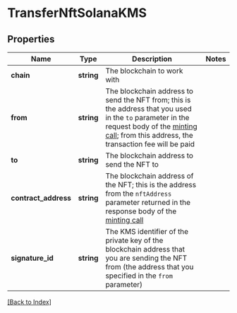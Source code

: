 # TransferNftSolanaKMS

## Properties

Name | Type | Description | Notes
------------ | ------------- | ------------- | -------------
**chain** | **string** | The blockchain to work with |
**from** | **string** | The blockchain address to send the NFT from; this is the address that you used in the <code>to</code> parameter in the request body of the <a href="#operation/NftMintErc721">minting call</a>; from this address, the transaction fee will be paid |
**to** | **string** | The blockchain address to send the NFT to |
**contract_address** | **string** | The blockchain address of the NFT; this is the address from the <code>nftAddress</code> parameter returned in the response body of the <a href="#operation/NftMintErc721">minting call</a> |
**signature_id** | **string** | The KMS identifier of the private key of the blockchain address that you are sending the NFT from (the address that you specified in the <code>from</code> parameter) |

[[Back to Index]](../index.md)
